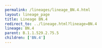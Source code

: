 ```yaml
---
permalink: /lineages/lineage_BN.4.html
layout: lineage_page
title: Lineage BN.4
redirect_to: ../lineage.html?lineage=BN.4
lineage: BN.4
parent: B.1.1.529.2.75.5
children: ['BN.4']
---
```

